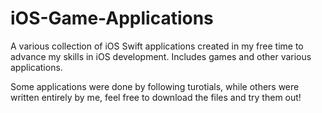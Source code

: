 # iOS-Game-Applications
A various collection of iOS Swift applications created in my free time to advance my skills in iOS development. 
Includes games and other various applications.

Some applications were done by following turotials, while others were written entirely by me, feel free to download the files and try
them out!
